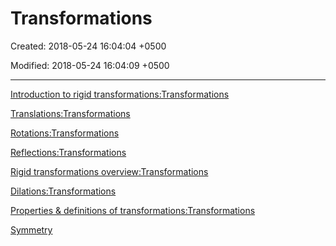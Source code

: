 # Transformations

Created: 2018-05-24 16:04:04 +0500

Modified: 2018-05-24 16:04:09 +0500

---

[Introduction to rigid transformations:Transformations](https://www.khanacademy.org/math/geometry/hs-geo-transformations#hs-geo-transformations-intro)

[Translations:Transformations](https://www.khanacademy.org/math/geometry/hs-geo-transformations#hs-geo-translations)

[Rotations:Transformations](https://www.khanacademy.org/math/geometry/hs-geo-transformations#hs-geo-rotations)

[Reflections:Transformations](https://www.khanacademy.org/math/geometry/hs-geo-transformations#hs-geo-reflections)

[Rigid transformations overview:Transformations](https://www.khanacademy.org/math/geometry/hs-geo-transformations#hs-geo-rigid-transformations-overview)

[Dilations:Transformations](https://www.khanacademy.org/math/geometry/hs-geo-transformations#hs-geo-dilations)

[Properties & definitions of transformations:Transformations](https://www.khanacademy.org/math/geometry/hs-geo-transformations#hs-geo-transformations-definitions)

[Symmetry](https://www.khanacademy.org/math/geometry/hs-geo-transformations#hs-geo-symmetry)
